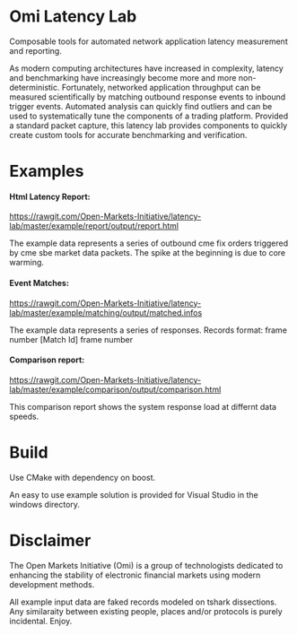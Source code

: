 # Omi Latency Lab
Composable tools for automated network application latency measurement and reporting.

As modern computing architectures have increased in complexity, latency and benchmarking have increasingly become more and more non-deterministic. Fortunately, networked application throughput can be measured scientifically by matching outbound response events to inbound trigger events.  Automated analysis can quickly find outliers and can be used to systematically tune the components of a trading platform.  Provided a standard packet capture, this latency lab provides components to quickly create custom tools for accurate benchmarking and verification.

# Examples
#### Html Latency Report:

https://rawgit.com/Open-Markets-Initiative/latency-lab/master/example/report/output/report.html

The example data represents a series of outbound cme fix orders triggered by cme sbe market data packets. The spike at the beginning is due to core warming.

#### Event Matches:

https://rawgit.com/Open-Markets-Initiative/latency-lab/master/example/matching/output/matched.infos

The example data represents a series of responses.  Records format: frame number [Match Id] frame number

#### Comparison report:

https://rawgit.com/Open-Markets-Initiative/latency-lab/master/example/comparison/output/comparison.html

This comparison report shows the system response load at differnt data speeds.


# Build
Use CMake with dependency on boost.

An easy to use example solution is provided for Visual Studio in the windows directory. 

# Disclaimer
The Open Markets Initiative (Omi) is a group of technologists dedicated to enhancing the stability of electronic financial markets using modern development methods.

All example input data are faked records modeled on tshark dissections. Any similaraity between existing people, places and/or protocols is purely incidental. Enjoy.
